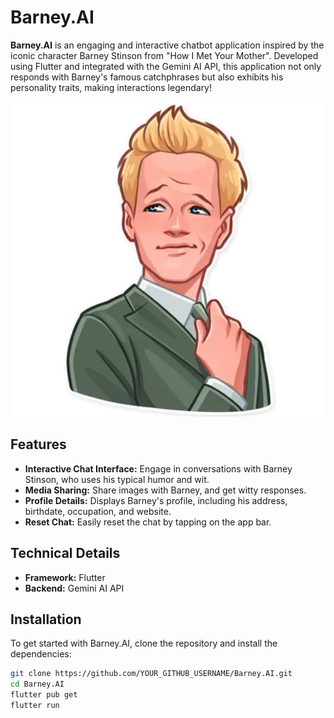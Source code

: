 # Barney.AI

**Barney.AI** is an engaging and interactive chatbot application inspired by the iconic character Barney Stinson from "How I Met Your Mother". Developed using Flutter and integrated with the Gemini AI API, this application not only responds with Barney's famous catchphrases but also exhibits his personality traits, making interactions legendary!

![Barney Stinson](assets/images/barney.png)

## Features

- **Interactive Chat Interface:** Engage in conversations with Barney Stinson, who uses his typical humor and wit.
- **Media Sharing:** Share images with Barney, and get witty responses.
- **Profile Details:** Displays Barney's profile, including his address, birthdate, occupation, and website.
- **Reset Chat:** Easily reset the chat by tapping on the app bar.

## Technical Details

- **Framework:** Flutter
- **Backend:** Gemini AI API

## Installation

To get started with Barney.AI, clone the repository and install the dependencies:

```bash
git clone https://github.com/YOUR_GITHUB_USERNAME/Barney.AI.git
cd Barney.AI
flutter pub get
flutter run
